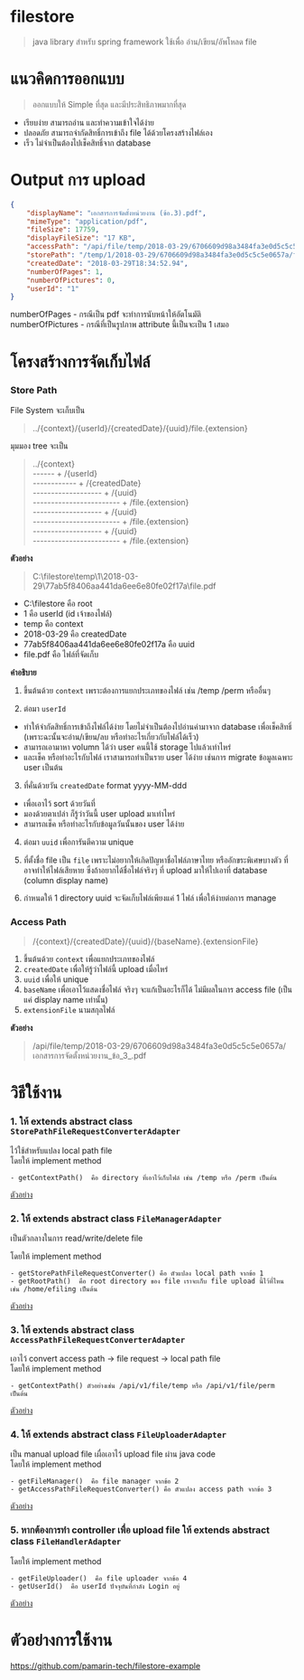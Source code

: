 # filestore

> java library สำหรับ spring framework ใช้เพื่อ อ่าน/เขียน/อัพโหลด file

# แนวคิดการออกแบบ  

> ออกแบบให้ Simple ที่สุด และมีประสิทธิภาพมากที่สุด  

- เรียบง่าย สามารถอ่าน และทำความเข้าใจได้ง่าย  
- ปลอดภัย สามารถจำกัดสิทธิ์การเข้าถึง file ได้ด้วยโครงสร้างไฟล์เอง  
- เร็ว ไม่จำเป็นต้องไปเช็คสิทธิ์จาก database  

# Output การ upload  

```json
{
    "displayName": "เอกสารการจัดตั้งหน่วยงาน (ข้อ.3).pdf",
    "mimeType": "application/pdf",
    "fileSize": 17759,
    "displayFileSize": "17 KB",
    "accessPath": "/api/file/temp/2018-03-29/6706609d98a3484fa3e0d5c5c5e0657a/เอกสารการจัดตั้งหน่วยงาน_ข้อ_3_.pdf",
    "storePath": "/temp/1/2018-03-29/6706609d98a3484fa3e0d5c5c5e0657a/file.pdf",
    "createdDate": "2018-03-29T18:34:52.94",
    "numberOfPages": 1,
    "numberOfPictures": 0,
    "userId": "1"
}
```
  
numberOfPages - กรณีเป็น pdf จะทำการนับหน้าให้อัตโนมัติ  
numberOfPictures - กรณีที่เป็นรูปภาพ attribute นี้เป็นจะเป็น 1 เสมอ   

# โครงสร้างการจัดเก็บไฟล์  

### Store Path  

File System จะเก็บเป็น  

> ../{context}/{userId}/{createdDate}/{uuid}/file.{extension}  
  
มุมมอง tree จะเป็น  
  
> ../{context}    
------ + /{userId}    
------------ + /{createdDate}  
------------------- + /{uuid}  
------------------------ + /file.{extension}  
------------------- + /{uuid}  
------------------------ + /file.{extension}  
------------------- + /{uuid}  
------------------------ + /file.{extension}  

**ตัวอย่าง**   

> C:\filestore\temp\1\2018-03-29\77ab5f8406aa441da6ee6e80fe02f17a\file.pdf  

- C:\filestore คือ root 
- 1 คือ userId (id เจ้าของไฟล์)   
- temp คือ context  
- 2018-03-29 คือ createdDate  
- 77ab5f8406aa441da6ee6e80fe02f17a คือ uuid  
- file.pdf คือ ไฟล์ที่จัดเก็บ  

**คำอธิบาย**

1. ขึ้นต้นด้วย `context` เพราะต้องการแยกประเภทของไฟล์ เช่น /temp /perm หรืออื่นๆ 

2. ต่อมา `userId` 
- ทำให้จำกัดสิทธิ์การเข้าถึงไฟล์ได้ง่าย โดยไม่จำเป็นต้องไปอ่านค่ามาจาก database เพื่อเช็คสิทธิ์ (เพราะฉะนั้นจะอ่าน/เขียน/ลบ หรือทำอะไรเกี่ยวกับไฟล์ได้เร็ว)  
- สามารถเอามาหา volumn ได้ว่า user คนนี้ใช้ storage ไปแล้วเท่าไหร่  
- และเช็ค หรือทำอะไรกับไฟล์ เราสามารถทำเป็นราย user ได้ง่าย เช่นการ migrate ข้อมูลเฉพาะ user เป็นต้น  

3. ที่คั่นด้วยวัน `createdDate` format yyyy-MM-ddd 
- เพื่อเอาไว้ sort ด้วยวันที่ 
- มองด้วยตาเปล่า ก็รู้ว่าวันนี้ user upload มาเท่าไหร่
- สามารถเช็ค หรือทำอะไรกับข้อมูลวันนั้นของ user ได้ง่าย  
  
4. ต่อมา `uuid` เพื่อการันตีความ unique 

5. ที่ตั้งชื่อ file เป็น `file` เพราะไม่อยากให้เกิดปัญหาชื่อไฟล์ภาษาไทย หรืออักขระพิเศษบางตัว ที่อาจทำให้ไฟล์เสียหาย  ซึ่งถ้าอยากได้ชื่อไฟล์จริงๆ ที่ upload มาให้ไปเอาที่ database (column display name)    

6. กำหนดให้ 1 directory uuid จะจัดเก็บไฟล์เพียงแค่ 1 ไฟล์ เพื่อให้ง่ายต่อการ manage  

### Access Path  

> /{context}/{createdDate}/{uuid}/{baseName}.{extensionFile}  

1. ขึ้นต้นด้วย `context` เพื่อแยกประเภทของไฟล์  
2. `createdDate` เพื่อให้รู้ว่าไฟล์นี้ upload เมื่อไหร่    
3. `uuid` เพื่อให้ unique  
4. `baseName` เพื่อเอาไว้แสดงชื่อไฟล์  จริงๆ จะแก้เป็นอะไรก็ได้  ไม่มีผลในการ access file  (เป็นแค่ display name เท่านั้น)
5. `extensionFile` นามสกุลไฟล์  

**ตัวอย่าง**

> /api/file/temp/2018-03-29/6706609d98a3484fa3e0d5c5c5e0657a/เอกสารการจัดตั้งหน่วยงาน_ข้อ_3_.pdf  

# วิธีใช้งาน

### 1. ให้ extends abstract class `StorePathFileRequestConverterAdapter`

ไว้ใช้สำหรับแปลง local path file     
โดยให้ implement method   

```
- getContextPath()  คือ directory ที่เอาไว้เก็บไฟล์ เช่น /temp หรือ /perm เป็นต้น
```

[ตัวอย่าง](https://github.com/pamarin-tech/filestore-example/blob/master/src/main/java/com/pamarin/filestore/example/TempStorePathFileRequestConverter.java)

### 2. ให้ extends abstract class `FileManagerAdapter`

เป็นตัวกลางในการ read/write/delete file  

โดยให้ implement method 

```
- getStorePathFileRequestConverter() คือ ตัวแปลง local path จากข้อ 1
- getRootPath()  คือ root directory ของ file เราจะเก็บ file upload นี้ไว้ที่ไหน เช่น /home/efiling เป็นต้น   
```

[ตัวอย่าง](https://github.com/pamarin-tech/filestore-example/blob/master/src/main/java/com/pamarin/filestore/example/TempFileManager.java)

### 3. ให้ extends abstract class `AccessPathFileRequestConverterAdapter`

เอาไว้ convert access path -> file request -> local path file   
โดยให้ implement method 

```
- getContextPath() ตัวอย่างเช่น /api/v1/file/temp หรือ /api/v1/file/perm เป็นต้น 
```

[ตัวอย่าง](https://github.com/pamarin-tech/filestore-example/blob/master/src/main/java/com/pamarin/filestore/example/TempAccessPathFileRequestConverter.java)  

### 4. ให้ extends abstract class `FileUploaderAdapter`

เป็น manual upload file เผื่อเอาไว้ upload file ผ่าน java code   
โดยให้ implement method 

```
- getFileManager()  คือ file manager จากข้อ 2 
- getAccessPathFileRequestConverter() คือ ตัวแปลง access path จากข้อ 3
```

[ตัวอย่าง](https://github.com/pamarin-tech/filestore-example/blob/master/src/main/java/com/pamarin/filestore/example/TempFileUploader.java)  

### 5. หากต้องการทำ controller เพื่อ upload file ให้ extends abstract class `FileHandlerAdapter`

โดยให้ implement method 

```
- getFileUploader()  คือ file uploader จากข้อ 4   
- getUserId()  คือ userId ปัจจุบันที่กำลัง Login อยู่  
```

[ตัวอย่าง](https://github.com/pamarin-tech/filestore-example/blob/master/src/main/java/com/pamarin/filestore/example/TempFileHandlerCtrl.java)  

# ตัวอย่างการใช้งาน 

https://github.com/pamarin-tech/filestore-example 
